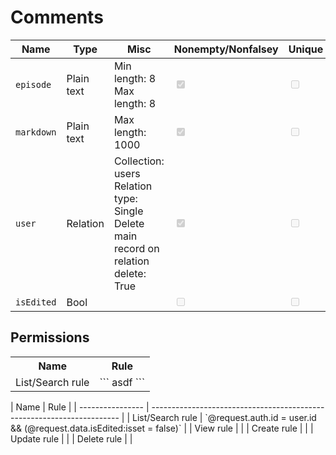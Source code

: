 # Comments

| Name       | Type       | Misc                                                                                          | Nonempty/Nonfalsey                                         | Unique                                             |
| ---------- | ---------- | --------------------------------------------------------------------------------------------- | ---------------------------------------------------------- | -------------------------------------------------- |
| `episode`  | Plain text | Min length: 8<br />Max length: 8                                                              | <input class="mdcheck" type="checkbox" checked disabled /> | <input class="mdcheck" type="checkbox" disabled /> |
| `markdown` | Plain text | Max length: 1000                                                                              | <input class="mdcheck" type="checkbox" checked disabled /> | <input class="mdcheck" type="checkbox" disabled /> |
| `user`     | Relation   | Collection: users<br />Relation type: Single<br />Delete main record on relation delete: True | <input class="mdcheck" type="checkbox" checked disabled /> | <input class="mdcheck" type="checkbox" disabled /> |
| `isEdited` | Bool       |                                                                                               | <input class="mdcheck" type="checkbox" disabled />         | <input class="mdcheck" type="checkbox" disabled /> |

## Permissions

<table>
  <tr>
    <th>Name</th>
    <th>Rule</th>
  </tr>
  <tr>
    <td>List/Search rule</td>
    <td markdown>
      ```
        asdf
      ```
    </td>
  </tr>
</table>
| Name             | Rule                                                                   |
| ---------------- | ---------------------------------------------------------------------- |
| List/Search rule | `@request.auth.id = user.id && (@request.data.isEdited:isset = false)` |
| View rule        |                                                                        |
| Create rule      |                                                                        |
| Update rule      |                                                                        |
| Delete rule      |                                                                        |
